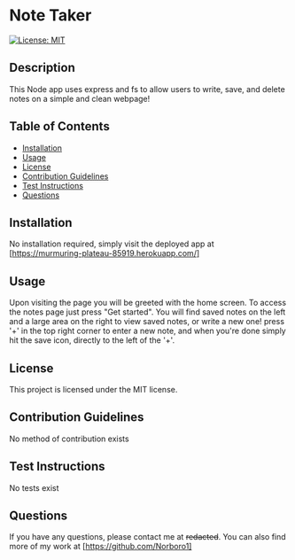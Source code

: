 # Note Taker
  [![License: MIT](https://img.shields.io/badge/License-MIT-yellow.svg)](https://opensource.org/licenses/MIT)
  
  ## Description
  This Node app uses express and fs to allow users to write, save, and delete notes on a simple and clean webpage!
  
  ## Table of Contents
  * [Installation](#installation)
  * [Usage](#usage)
  * [License](#license)
  * [Contribution Guidelines](#contribution-guidelines)
  * [Test Instructions](#test-instructions)
  * [Questions](#questions)

  ## Installation
  No installation required, simply visit the deployed app at [https://murmuring-plateau-85919.herokuapp.com/]

  ## Usage
  Upon visiting the page you will be greeted with the home screen. To access the notes page just press "Get started". You will find saved notes on the left and a large area on the right to view saved notes, or write a new one! press '+' in the top right corner to enter a new note, and when you're done simply hit the save icon, directly to the left of the '+'. 

  ## License
  This project is licensed under the MIT license.

  ## Contribution Guidelines
  No method of contribution exists

  ## Test Instructions
  No tests exist

  ## Questions
  If you have any questions, please contact me at ~~redacted~~. You can also find more of my work at [https://github.com/Norboro1]
  